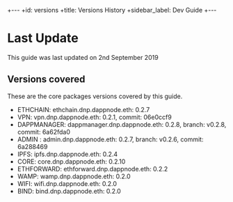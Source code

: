 +---
+id: versions
+title: Versions History
+sidebar_label: Dev Guide
+---

# Last Update 

This guide was last updated on 2nd September 2019 

## Versions covered

These are the core packages versions covered by this guide. 


* ETHCHAIN: ethchain.dnp.dappnode.eth: 0.2.7
* VPN: vpn.dnp.dappnode.eth: 0.2.1, commit: 06e0ccf9
* DAPPMANAGER: dappmanager.dnp.dappnode.eth: 0.2.8, branch: v0.2.8, commit: 6a62fda0
* ADMIN : admin.dnp.dappnode.eth: 0.2.7, branch: v0.2.6, commit: 6a288469
* IPFS: ipfs.dnp.dappnode.eth: 0.2.4
* CORE: core.dnp.dappnode.eth: 0.2.10
* ETHFORWARD: ethforward.dnp.dappnode.eth: 0.2.2
* WAMP: wamp.dnp.dappnode.eth: 0.2.0
* WIFI: wifi.dnp.dappnode.eth: 0.2.0
* BIND: bind.dnp.dappnode.eth: 0.2.0


